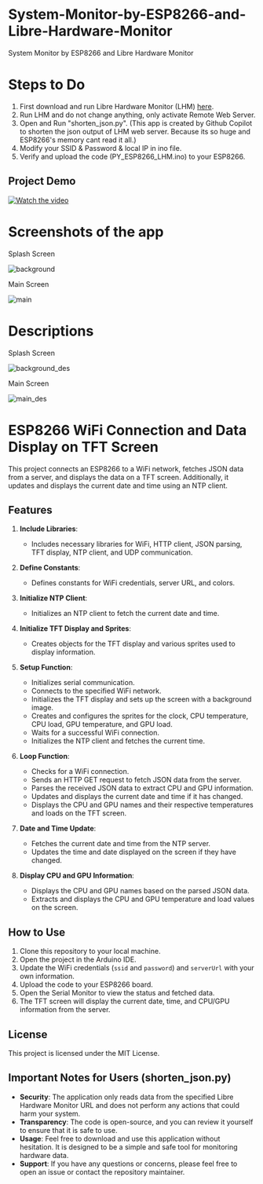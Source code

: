 # System-Monitor-by-ESP8266-and-Libre-Hardware-Monitor
System Monitor by ESP8266 and Libre Hardware Monitor

# Steps to Do
1. First download and run Libre Hardware Monitor (LHM) [here](https://github.com/LibreHardwareMonitor/LibreHardwareMonitor).
2. Run LHM and do not change anything, only activate Remote Web Server.
3. Open and Run "shorten_json.py". (This app is created by Github Copilot to shorten the json output of LHM web server. Because its so huge and ESP8266's memory cant read it all.)
4. Modify your SSID & Password & local IP in ino file.
5. Verify and upload the code (PY_ESP8266_LHM.ino) to your ESP8266.

## Project Demo
[![Watch the video](https://img.youtube.com/vi/6JJoFwLGpr8/maxresdefault.jpg)](https://www.youtube.com/watch?v=6JJoFwLGpr8)

# Screenshots of the app

Splash Screen

![background](https://github.com/user-attachments/assets/b027f136-e9e1-4e65-a1c0-368e9272d431)

Main Screen

![main](https://github.com/user-attachments/assets/a113c530-3a6a-41cb-a41a-71d29dfd9321)


# Descriptions 

Splash Screen

![background_des](https://github.com/user-attachments/assets/90b56dc1-d75e-41c5-931e-870bc0f8b804)

Main Screen

![main_des](https://github.com/user-attachments/assets/273fc867-1582-4a75-b6e6-381d65e6a6fa)


# ESP8266 WiFi Connection and Data Display on TFT Screen

This project connects an ESP8266 to a WiFi network, fetches JSON data from a server, and displays the data on a TFT screen. Additionally, it updates and displays the current date and time using an NTP client.

## Features

1. **Include Libraries**:
    - Includes necessary libraries for WiFi, HTTP client, JSON parsing, TFT display, NTP client, and UDP communication.

2. **Define Constants**:
    - Defines constants for WiFi credentials, server URL, and colors.

3. **Initialize NTP Client**:
    - Initializes an NTP client to fetch the current date and time.

4. **Initialize TFT Display and Sprites**:
    - Creates objects for the TFT display and various sprites used to display information.

5. **Setup Function**:
    - Initializes serial communication.
    - Connects to the specified WiFi network.
    - Initializes the TFT display and sets up the screen with a background image.
    - Creates and configures the sprites for the clock, CPU temperature, CPU load, GPU temperature, and GPU load.
    - Waits for a successful WiFi connection.
    - Initializes the NTP client and fetches the current time.

6. **Loop Function**:
    - Checks for a WiFi connection.
    - Sends an HTTP GET request to fetch JSON data from the server.
    - Parses the received JSON data to extract CPU and GPU information.
    - Updates and displays the current date and time if it has changed.
    - Displays the CPU and GPU names and their respective temperatures and loads on the TFT screen.

7. **Date and Time Update**:
    - Fetches the current date and time from the NTP server.
    - Updates the time and date displayed on the screen if they have changed.

8. **Display CPU and GPU Information**:
    - Displays the CPU and GPU names based on the parsed JSON data.
    - Extracts and displays the CPU and GPU temperature and load values on the screen.

## How to Use

1. Clone this repository to your local machine.
2. Open the project in the Arduino IDE.
3. Update the WiFi credentials (`ssid` and `password`) and `serverUrl` with your own information.
4. Upload the code to your ESP8266 board.
5. Open the Serial Monitor to view the status and fetched data.
6. The TFT screen will display the current date, time, and CPU/GPU information from the server.

## License

This project is licensed under the MIT License.

## Important Notes for Users (shorten_json.py)

- **Security**: The application only reads data from the specified Libre Hardware Monitor URL and does not perform any actions that could harm your system.
- **Transparency**: The code is open-source, and you can review it yourself to ensure that it is safe to use.
- **Usage**: Feel free to download and use this application without hesitation. It is designed to be a simple and safe tool for monitoring hardware data.
- **Support**: If you have any questions or concerns, please feel free to open an issue or contact the repository maintainer.

